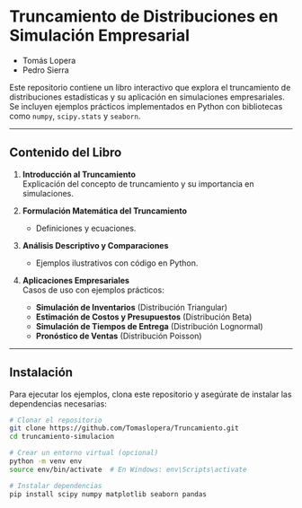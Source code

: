 # Truncamiento de Distribuciones en Simulación Empresarial

- Tomás Lopera
- Pedro Sierra

Este repositorio contiene un libro interactivo que explora el truncamiento de distribuciones estadísticas y su aplicación en simulaciones empresariales. Se incluyen ejemplos prácticos implementados en Python con bibliotecas como `numpy`, `scipy.stats` y `seaborn`.

---

## Contenido del Libro

1. **Introducción al Truncamiento**  
   Explicación del concepto de truncamiento y su importancia en simulaciones.

2. **Formulación Matemática del Truncamiento**  
   - Definiciones y ecuaciones.

3. **Análisis Descriptivo y Comparaciones**
    - Ejemplos ilustrativos con código en Python.

4. **Aplicaciones Empresariales**  
   Casos de uso con ejemplos prácticos:
   - **Simulación de Inventarios** (Distribución Triangular)
   - **Estimación de Costos y Presupuestos** (Distribución Beta)
   - **Simulación de Tiempos de Entrega** (Distribución Lognormal)
   - **Pronóstico de Ventas** (Distribución Poisson)

---

## Instalación

Para ejecutar los ejemplos, clona este repositorio y asegúrate de instalar las dependencias necesarias:

```bash
# Clonar el repositorio
git clone https://github.com/Tomaslopera/Truncamiento.git
cd truncamiento-simulacion

# Crear un entorno virtual (opcional)
python -m venv env
source env/bin/activate  # En Windows: env\Scripts\activate

# Instalar dependencias
pip install scipy numpy matplotlib seaborn pandas
```
